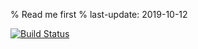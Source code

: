 % Read me first
% last-update: 2019-10-12

[![Build Status](https://travis-ci.org/seagull-kamome/carrotos.svg?branch=master)](https://travis-ci.org/seagull-kamome/carrotos)


